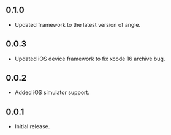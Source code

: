## 0.1.0

* Updated framework to the latest version of angle.

## 0.0.3

* Updated iOS device framework to fix xcode 16 archive bug.

## 0.0.2

* Added iOS simulator support.

## 0.0.1

* Initial release.

